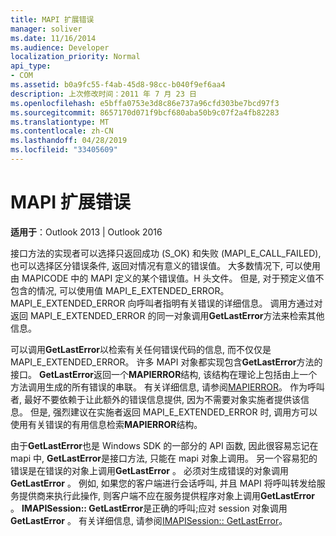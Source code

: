 ```yaml
---
title: MAPI 扩展错误
manager: soliver
ms.date: 11/16/2014
ms.audience: Developer
localization_priority: Normal
api_type:
- COM
ms.assetid: b0a9fc55-f4ab-45d8-98cc-b040f9ef6aa4
description: 上次修改时间：2011 年 7 月 23 日
ms.openlocfilehash: e5bffa0753e3d8c86e737a96cfd303be7bcd97f3
ms.sourcegitcommit: 8657170d071f9bcf680aba50b9c07f2a4fb82283
ms.translationtype: MT
ms.contentlocale: zh-CN
ms.lasthandoff: 04/28/2019
ms.locfileid: "33405609"
---
```

# <a name="mapi-extended-errors"></a>MAPI 扩展错误

  
  
**适用于**：Outlook 2013 | Outlook 2016 
  
接口方法的实现者可以选择只返回成功 (S_OK) 和失败 (MAPI_E_CALL_FAILED), 也可以选择区分错误条件, 返回对情况有意义的错误值。 大多数情况下, 可以使用由 MAPICODE 中的 MAPI 定义的某个错误值。H 头文件。 但是, 对于预定义值不包含的情况, 可以使用值 MAPI_E_EXTENDED_ERROR。 MAPI_E_EXTENDED_ERROR 向呼叫者指明有关错误的详细信息。 调用方通过对返回 MAPI_E_EXTENDED_ERROR 的同一对象调用**GetLastError**方法来检索其他信息。 
  
 可以调用**GetLastError**以检索有关任何错误代码的信息, 而不仅仅是 MAPI_E_EXTENDED_ERROR。 许多 MAPI 对象都实现包含**GetLastError**方法的接口。 **GetLastError**返回一个**MAPIERROR**结构, 该结构在理论上包括由上一个方法调用生成的所有错误的串联。 有关详细信息, 请参阅[MAPIERROR](mapierror.md)。 作为呼叫者, 最好不要依赖于让此额外的错误信息提供, 因为不需要对象实施者提供该信息。 但是, 强烈建议在实施者返回 MAPI_E_EXTENDED_ERROR 时, 调用方可以使用有关错误的有用信息检索**MAPIERROR**结构。 
  
由于**GetLastError**也是 Windows SDK 的一部分的 API 函数, 因此很容易忘记在 mapi 中, **GetLastError**是接口方法, 只能在 mapi 对象上调用。 另一个容易犯的错误是在错误的对象上调用**GetLastError** 。 必须对生成错误的对象调用**GetLastError** 。 例如, 如果您的客户端进行会话呼叫, 并且 MAPI 将呼叫转发给服务提供商来执行此操作, 则客户端不应在服务提供程序对象上调用**GetLastError** 。 **IMAPISession:: GetLastError**是正确的呼叫;应对 session 对象调用**GetLastError** 。 有关详细信息, 请参阅[IMAPISession:: GetLastError](imapisession-getlasterror.md)。
  

